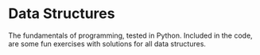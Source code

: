 # Data Structures

The fundamentals of programming, tested in Python. Included in the code, are some fun exercises with solutions for all data structures.
